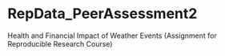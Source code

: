 # RepData_PeerAssessment2
Health and Financial Impact of Weather Events (Assignment for Reproducible Research Course)
